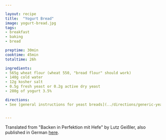 ```yaml
---

layout: recipe
title:  "Yogurt Bread"
image: yogurt-bread.jpg
tags: 
- breakfast
- baking
- bread

preptime: 30min
cooktime: 45min
totaltime: 26h

ingredients:
- 565g wheat flour (wheat 550, "bread flour" should work)
- 140g cold water
- 12g kosher salt
- 0.5g fresh yeast or 0.2g active dry yeast
- 280g of yogurt 3.5%

directions:
- See [general instructions for yeast breads](../directions/generic-yeast-bread.html).


---
```


Translated from "Backen in Perfektion mit Hefe" by Lutz Geißler, also published in German [here](https://www.mdr.de/mdr-um-4/leichter-leben/rezept-brot-backen-weizenbrot-mit-joghurt-lutz-geissler-100.html).